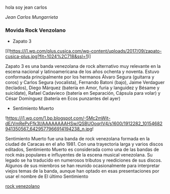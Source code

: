 hola soy jean carlos 

*Jean Carlos Mungarrieta* 


### Movida Rock Venzolano 


- Zapato 3

[(!https://i1.wp.com/plus.cusica.com/wp-content/uploads/2017/09/zapato-cusica-plus.jpg?fit=1024%2C718&ssl=1)]

Zapato 3 es una banda venezolana de rock alternativo muy relevante en la escena nacional y latinoamericana de los años ochenta y noventa. Estuvo conformada principalmente por los hermanos Álvaro Segura (guitarra y coros) y Carlos Segura (vocalista), Fernando Batoni (bajo), Jaime Verdaguer (teclados), Diego Márquez (batería en Amor, furia y languidez y Bésame y suicídate), Rafael Cadavieco (batería en Separación, Cápsula para volar) y César Domínguez (batería en Ecos punzantes del ayer)

- Sentimiento Muerto

!https://i1.wp.com/1.bp.blogspot.com/-5Mc2mWit-dE/VmRePvFfk3I/AAAAAAAAHSw/QSBUOoqrlV4/s1600/1912282_10154682941350567_6429577966914194238_n.jpg!

Sentimiento Muerto fue una banda de rock venezolana formada en la ciudad de Caracas en el año 1981. Con una trayectoria larga y varios discos editados, Sentimiento Muerto es considerada como una de las bandas de rock más populares e influyentes de la escena musical venezolana. Su legado se ha traducido en numerosos tributos y reediciones de sus discos. Algunos de sus miembros se han reunido ocasionalmente para interpretar viejos temas de la banda, aunque han optado en esas presentaciones por usar el nombre de El último Sentimiento

[rock venezolano](https://www.youtube.com/watch?v=ZEE6HXD56rs)